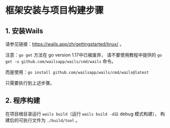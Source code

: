 # 框架安装与项目构建步骤

## 1. 安装Wails

请参见链接：https://wails.app/zh/gettingstarted/linux/ 。

注意：`go get` 方法在 go version 1.17中已被废弃，
请不要使用教程中提供的 `go get -u github.com/wailsapp/wails/cmd/wails` 命令。


而是使用：`go install github.com/wailsapp/wails/cmd/wails@latest`

只需要执行到上述步骤。


## 2. 程序构建

在项目根目录运行 `wails build`（运行 `wails build -d`以 debug 模式构建），
构建后的可执行文件为 `./build/tool` 。